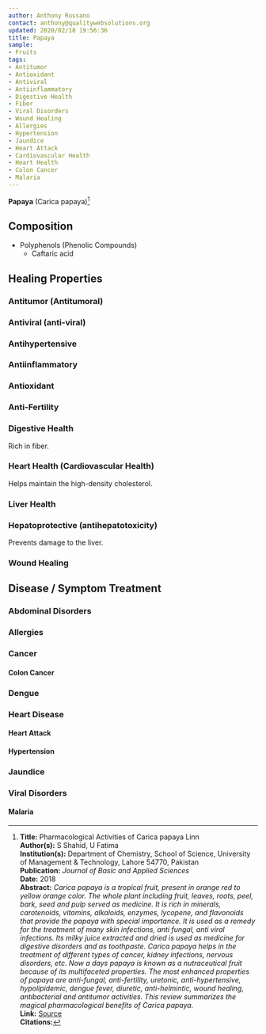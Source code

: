 ```yaml
---
author: Anthony Russano
contact: anthony@qualitywebsolutions.org
updated: 2020/02/18 19:56:36
title: Papaya
sample:
- Fruits
tags:
- Antitumor
- Antioxidant
- Antiviral
- Antiinflammatory
- Digestive Health
- Fiber
- Viral Disorders
- Wound Healing
- Allergies
- Hypertension
- Jaundice
- Heart Attack
- Cardiovascular Health
- Heart Health
- Colon Cancer
- Malaria
---
```

**Papaya** (Carica  papaya)[^1]

## Composition

- Polyphenols (Phenolic Compounds)
  - Caftaric acid

## Healing Properties

### Antitumor (Antitumoral)

### Antiviral (anti-viral)

### Antihypertensive

### Antiinflammatory

### Antioxidant

### Anti-Fertility

### Digestive Health

Rich in fiber.

### Heart Health (Cardiovascular Health)

Helps maintain the high-density cholesterol.

### Liver Health

### Hepatoprotective (antihepatotoxicity)

Prevents damage to the liver.

### Wound Healing

## Disease / Symptom Treatment

### Abdominal Disorders

### Allergies

### Cancer

#### Colon Cancer

### Dengue

### Heart Disease

#### Heart Attack

#### Hypertension

### Jaundice

### Viral Disorders

#### Malaria

[^1]: **Title:** Pharmacological Activities of Carica papaya Linn<br>**Author(s):** S Shahid, U Fatima<br>**Institution(s):** Department of Chemistry, School of Science, University of Management & Technology, Lahore 54770, Pakistan<br>**Publication:** <i>Journal of Basic and Applied Sciences</i><br>**Date:** 2018<br>**Abstract:** <i>Carica papaya is a tropical fruit, present in orange red to yellow orange color. The whole plant including fruit, leaves, roots, peel, bark, seed and pulp served as medicine. It is rich in minerals, carotenoids, vitamins, alkaloids, enzymes, lycopene, and flavonoids  that provide the papaya with special importance. It is used as a remedy for the treatment of many skin infections, anti fungal, anti viral infections. Its milky juice extracted and dried is used as medicine for digestive disorders and as toothpaste. Carica papaya helps in the treatment of different types of cancer, kidney infections, nervous disorders, etc. Now a days papaya is known as a nutraceutical fruit  because of its multifaceted properties. The most enhanced properties of papaya are anti-fungal, anti-fertility, uretonic, anti-hypertensive, hypolipidemic, dengue fever, diuretic, anti-helmintic, wound healing, antibacterial and antitumor activities. This review summarizes the magical pharmacological benefits of Carica papaya.</i><br>**Link:** [Source](https://doi.org/10.1007/978-981-13-0289-3_4)<br>**Citations:**   